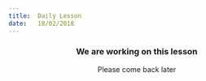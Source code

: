 ```yaml
---
title:  Daily Lesson
date:   18/02/2018
---
```


### <center>We are working on this lesson</center>
<center>Please come back later</center>